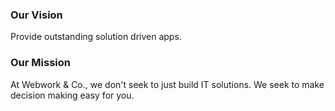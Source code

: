 ### Our Vision

Provide outstanding solution driven apps.


### Our Mission

At Webwork & Co., we don't seek to just build IT solutions. We seek to make decision making easy for you.
